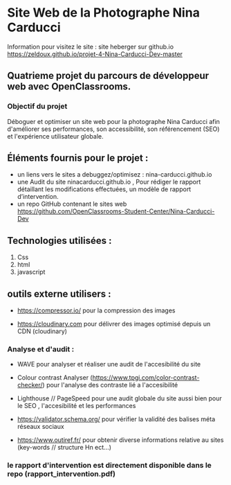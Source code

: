 # Site Web de la Photographe Nina Carducci


Information pour visitez le site :
site heberger sur github.io
https://zeldoux.github.io/projet-4-Nina-Carducci-Dev-master



## Quatrieme projet du parcours de développeur web avec OpenClassrooms.
### Objectif du projet

Déboguer et optimiser un site web pour la photographe Nina Carducci afin d'améliorer ses performances, son accessibilité, son référencement (SEO) et l'expérience utilisateur globale.

## Éléments fournis pour le projet :

 - un liens vers le sites a debuggez/optimisez : nina-carducci.github.io
 - une Audit du site ninacarducci.github.io , 
   Pour rédiger le rapport détaillant les modifications effectuées, un modèle de rapport d’intervention.   
 - un repo GitHub contenant le sites web https://github.com/OpenClassrooms-Student-Center/Nina-Carducci-Dev

## Technologies utilisées : 
1. Css
2. html
3. javascript

## outils externe utilisers :

  - https://compressor.io/ pour la compression des images 
  
  - https://cloudinary.com pour délivrer des images optimisé depuis un CDN (cloudinary)
  
  ### Analyse et d'audit : 
  
  - WAVE  pour analyser et réaliser une audit de l'accesibilité du site 
  - Colour contrast Analyser (https://www.tpgi.com/color-contrast-checker/) pour l'analyse des contraste lié a l'accesibilité  
      
  - Lighthouse // PageSpeed pour une audit globale du site aussi bien pour le SEO , l'accesibilité et les performances 
      
  - https://validator.schema.org/ pour vérifier la validité des balises méta réseaux sociaux
      
  - https://www.outiref.fr/ pour obtenir diverse informations relative au sites (key-words // structure Hn ect...)


### le rapport d'intervention est directement disponible dans le repo (rapport_intervention.pdf)
